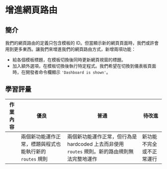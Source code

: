 # 增進網頁路由

## 簡介

我們的網頁路由的定義只包含模板的 ID。但當顯示新的網頁頁面時，我們或許會用到更多東西。讓我們來增進我們的網頁路由方式，新增兩項功能：

- 給各個模板標題，在模板切換後同時更新網頁視窗的標題。
- 加入額外選項，在模板切換後執行特定程式。我們希望在切換到儀表板頁面時，在開發者命令欄顯示 `'Dashboard is shown'`。 

## 學習評量

| 作業內容 | 優良                                                     | 普通                                                                                          | 待改進                   |
| -------- | -------------------------------------------------------- | --------------------------------------------------------------------------------------------- | ------------------------ |
|          | 兩個新功能運作正常，標題與程式也能執行新的 `routes` 規則 | 兩個新功能運作正常，但行為是 hardcoded 上去而非使用 `routes` 規則。新的路由規則無法完整地運作 | 新功能不完全或不正常運行 |
